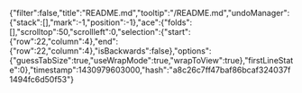 {"filter":false,"title":"README.md","tooltip":"/README.md","undoManager":{"stack":[],"mark":-1,"position":-1},"ace":{"folds":[],"scrolltop":50,"scrollleft":0,"selection":{"start":{"row":22,"column":4},"end":{"row":22,"column":4},"isBackwards":false},"options":{"guessTabSize":true,"useWrapMode":true,"wrapToView":true},"firstLineState":0},"timestamp":1430979603000,"hash":"a8c26c7ff47baf86bcaf324037f1494fc6d50f53"}